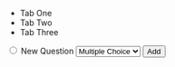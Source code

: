 <!-- create view -->

  <nav role='navigation'>
    <ul class='list-unstyled list-inline tabs'>
      <li><a>Tab One</a></li>
      <li><a class='current-item'>Tab Two</a></li>
      <li><a>Tab Three</a></li>
    </ul>
  </nav>
  <form>
	  <label htmlFor='radio' className='input-radio form-element'>
	    <input type='radio'>
	    New Question
	    </input>
	  </label>
	  <select className='form-element'>
	    <option>Multiple Choice</option>
	    <option>Drop Down</option>
	    <option>Text Box</option>
	  </select>
	  <button type='submit' class='button button-primary'>Add</button>
  </form>